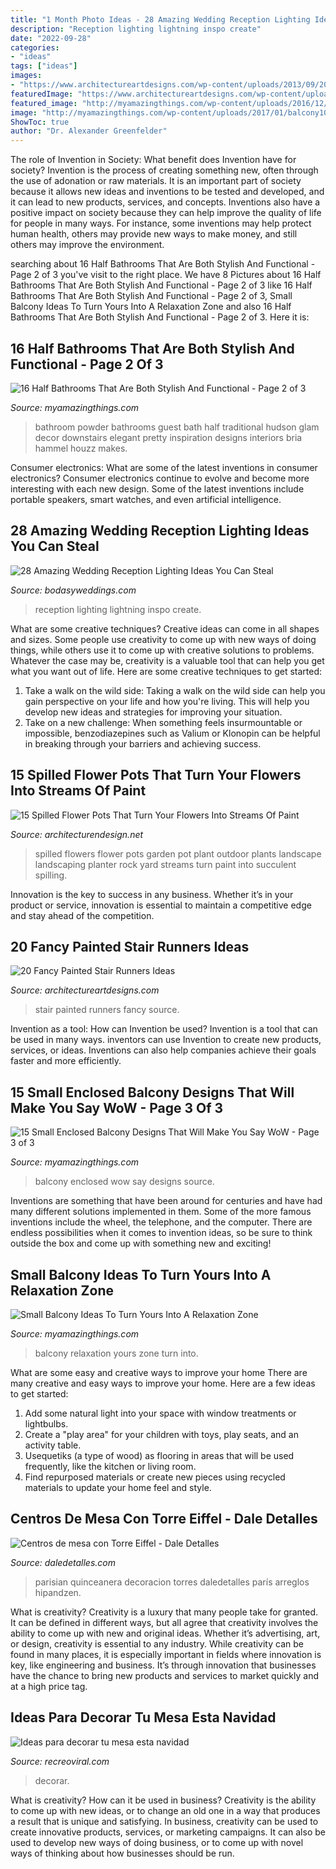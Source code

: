 ```yaml
---
title: "1 Month Photo Ideas - 28 Amazing Wedding Reception Lighting Ideas You Can Steal"
description: "Reception lighting lightning inspo create"
date: "2022-09-28"
categories:
- "ideas"
tags: ["ideas"]
images:
- "https://www.architectureartdesigns.com/wp-content/uploads/2013/09/2021.jpg"
featuredImage: "https://www.architectureartdesigns.com/wp-content/uploads/2013/09/2021.jpg"
featured_image: "http://myamazingthings.com/wp-content/uploads/2016/12/decoracao-de-banheiro-colorido-30.jpg"
image: "http://myamazingthings.com/wp-content/uploads/2017/01/balcony10.jpg"
ShowToc: true
author: "Dr. Alexander Greenfelder"
---
```



The role of Invention in Society: What benefit does Invention have for society?
Invention is the process of creating something new, often through the use of adonation or raw materials. It is an important part of society because it allows new ideas and inventions to be tested and developed, and it can lead to new products, services, and concepts. Inventions also have a positive impact on society because they can help improve the quality of life for people in many ways. For instance, some inventions may help protect human health, others may provide new ways to make money, and still others may improve the environment.

	

		
searching about 16 Half Bathrooms That Are Both Stylish And Functional - Page 2 of 3 you've visit to the right place. We have 8 Pictures about 16 Half Bathrooms That Are Both Stylish And Functional - Page 2 of 3 like 16 Half Bathrooms That Are Both Stylish And Functional - Page 2 of 3, Small Balcony Ideas To Turn Yours Into A Relaxation Zone and also 16 Half Bathrooms That Are Both Stylish And Functional - Page 2 of 3. Here it is:
		
    
## 16 Half Bathrooms That Are Both Stylish And Functional - Page 2 Of 3

<img loading=lazy src="http://myamazingthings.com/wp-content/uploads/2016/12/decoracao-de-banheiro-colorido-30.jpg" onerror="this.onerror=null;this.src='https://tse2.mm.bing.net/th?id=OIP.zUF4hEyb0FlD86LX45cExAHaLH&amp;pid=15.1';" alt="16 Half Bathrooms That Are Both Stylish And Functional - Page 2 of 3">

_Source: myamazingthings.com_

>bathroom powder bathrooms guest bath half traditional hudson glam decor downstairs elegant pretty inspiration designs interiors bria hammel houzz makes. 

	

Consumer electronics: What are some of the latest inventions in consumer electronics?
Consumer electronics continue to evolve and become more interesting with each new design. Some of the latest inventions include portable speakers, smart watches, and even artificial intelligence.

    
## 28 Amazing Wedding Reception Lighting Ideas You Can Steal

<img loading=lazy src="https://bodasyweddings.com/wp-content/uploads/2018/01/lightning-details.jpg" onerror="this.onerror=null;this.src='https://tse3.mm.bing.net/th?id=OIP.sExuAfwHmp7JcZwttnjpegHaLH&amp;pid=15.1';" alt="28 Amazing Wedding Reception Lighting Ideas You Can Steal">

_Source: bodasyweddings.com_

>reception lighting lightning inspo create. 

	

What are some creative techniques?
Creative ideas can come in all shapes and sizes. Some people use creativity to come up with new ways of doing things, while others use it to come up with creative solutions to problems. Whatever the case may be, creativity is a valuable tool that can help you get what you want out of life. Here are some creative techniques to get started: 
1. Take a walk on the wild side: Taking a walk on the wild side can help you gain perspective on your life and how you're living. This will help you develop new ideas and strategies for improving your situation. 
2. Take on a new challenge: When something feels insurmountable or impossible, benzodiazepines such as Valium or Klonopin can be helpful in breaking through your barriers and achieving success.

    
## 15 Spilled Flower Pots That Turn Your Flowers Into Streams Of Paint

<img loading=lazy src="http://cdn.architecturendesign.net/wp-content/uploads/2015/07/AD-Spilled-Flowers-Garden-Ideas-07.jpg" onerror="this.onerror=null;this.src='https://tse1.mm.bing.net/th?id=OIP.0Qu9kxfh1NReD36BZ6FILAHaJ3&amp;pid=15.1';" alt="15 Spilled Flower Pots That Turn Your Flowers Into Streams Of Paint">

_Source: architecturendesign.net_

>spilled flowers flower pots garden pot plant outdoor plants landscape landscaping planter rock yard streams turn paint into succulent spilling. 

	

Innovation is the key to success in any business. Whether it’s in your product or service, innovation is essential to maintain a competitive edge and stay ahead of the competition.

    
## 20 Fancy Painted Stair Runners Ideas

<img loading=lazy src="https://www.architectureartdesigns.com/wp-content/uploads/2013/09/2021.jpg" onerror="this.onerror=null;this.src='https://tse4.mm.bing.net/th?id=OIP.GyCnS132BUH9zCzArIWRzAHaJ4&amp;pid=15.1';" alt="20 Fancy Painted Stair Runners Ideas">

_Source: architectureartdesigns.com_

>stair painted runners fancy source. 

	

Invention as a tool: How can Invention be used?
Invention is a tool that can be used in many ways. inventors can use Invention to create new products, services, or ideas. Inventions can also help companies achieve their goals faster and more efficiently.

    
## 15 Small Enclosed Balcony Designs That Will Make You Say WoW - Page 3 Of 3

<img loading=lazy src="http://myamazingthings.com/wp-content/uploads/2017/01/balcony10.jpg" onerror="this.onerror=null;this.src='https://tse1.mm.bing.net/th?id=OIP.6h0qXNUI6PHo3vEzn9WqggHaKf&amp;pid=15.1';" alt="15 Small Enclosed Balcony Designs That Will Make You Say WoW - Page 3 of 3">

_Source: myamazingthings.com_

>balcony enclosed wow say designs source. 

	

Inventions are something that have been around for centuries and have had many different solutions implemented in them. Some of the more famous inventions include the wheel, the telephone, and the computer. There are endless possibilities when it comes to invention ideas, so be sure to think outside the box and come up with something new and exciting!

    
## Small Balcony Ideas To Turn Yours Into A Relaxation Zone

<img loading=lazy src="https://myamazingthings.com/wp-content/uploads/2017/08/small-balcony-ideas-4.jpg" onerror="this.onerror=null;this.src='https://tse4.mm.bing.net/th?id=OIP.7Zr1n1zSEKktPr042skX9QHaLA&amp;pid=15.1';" alt="Small Balcony Ideas To Turn Yours Into A Relaxation Zone">

_Source: myamazingthings.com_

>balcony relaxation yours zone turn into. 

	

What are some easy and creative ways to improve your home
There are many creative and easy ways to improve your home. Here are a few ideas to get started: 
1. Add some natural light into your space with window treatments or lightbulbs. 
2. Create a "play area" for your children with toys, play seats, and an activity table. 
3. Usequetiks (a type of wood) as flooring in areas that will be used frequently, like the kitchen or living room. 
4. Find repurposed materials or create new pieces using recycled materials to update your home feel and style.

    
## Centros De Mesa Con Torre Eiffel - Dale Detalles

<img loading=lazy src="https://i2.wp.com/www.daledetalles.com/wp-content/uploads/2016/06/centro-de-mesa-paris.jpg" onerror="this.onerror=null;this.src='https://tse3.mm.bing.net/th?id=OIP.HKoHp-fkcKeDPe7OS8NjbQHaLH&amp;pid=15.1';" alt="Centros de mesa con Torre Eiffel - Dale Detalles">

_Source: daledetalles.com_

>parisian quinceanera decoracion torres daledetalles parís arreglos hipandzen. 

	

What is creativity?
Creativity is a luxury that many people take for granted. It can be defined in different ways, but all agree that creativity involves the ability to come up with new and original ideas. Whether it’s advertising, art, or design, creativity is essential to any industry. While creativity can be found in many places, it is especially important in fields where innovation is key, like engineering and business. It’s through innovation that businesses have the chance to bring new products and services to market quickly and at a high price tag.

    
## Ideas Para Decorar Tu Mesa Esta Navidad

<img loading=lazy src="http://www.recreoviral.com/wp-content/uploads/2015/12/Decoraciones-para-la-mesa-esta-navidad-16.jpg" onerror="this.onerror=null;this.src='https://tse2.mm.bing.net/th?id=OIP.Fcp7q0qWGy8N_lWloR0ibgHaK7&amp;pid=15.1';" alt="Ideas para decorar tu mesa esta navidad">

_Source: recreoviral.com_

>decorar. 

	

What is creativity? How can it be used in business?
Creativity is the ability to come up with new ideas, or to change an old one in a way that produces a result that is unique and satisfying. In business, creativity can be used to create innovative products, services, or marketing campaigns. It can also be used to develop new ways of doing business, or to come up with novel ways of thinking about how businesses should be run.

